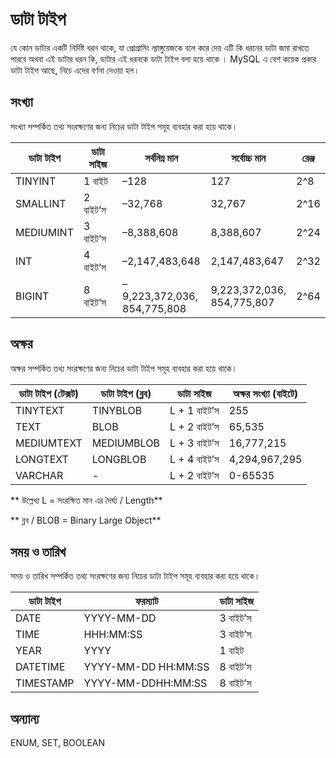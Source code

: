 # ডাটা টাইপ

যে কোন ডাটার একটি নির্দিষ্ট ধরন থাকে, যা প্রোগ্রামিং ল্যাঙ্গুয়েজকে বলে করে দেয় এটি কি ধরনের ডাটা জমা রাখতে পারবে অথবা এই ডাটার ধরন কি, ডাটার এই ধরনকে ডাটা টাইপ বলা হয়ে থাকে । MySQL এ বেশ কয়েক প্রকার ডাটা টাইপ আছে, নিচে এদের বর্ণনা দেওয়া হল।  

## সংখ্যা

সংখ্যা সম্পর্কিত তথ্য সংরক্ষণের জন্য নিচের ডাটা টাইপ সমূহ ব্যবহার করা হয়ে থাকে।

| ডাটা টাইপ | ডাটা সাইজ | সর্বনিম্ন মান | সর্বোচ্চ মান | রেঞ্জ |
| -- | -- | -- | -- | -- |
| TINYINT | 1 বাইট |  –128  | 127 | 2^8 |
| SMALLINT |  2 বাইট’স |  –32,768 |  32,767 | 2^16 |
| MEDIUMINT | 3 বাইট’স |  –8,388,608  | 8,388,607 | 2^24 |
| INT | 4 বাইট’স | –2,147,483,648  | 2,147,483,647 | 2^32 |
| BIGINT | 8 বাইট’স | –9,223,372,036,<br>854,775,808  | 9,223,372,036,<br>854,775,807 | 2^64 |


## অক্ষর

অক্ষর সম্পর্কিত তথ্য সংরক্ষণের জন্য নিচের ডাটা টাইপ সমূহ ব্যবহার করা হয়ে থাকে।

|ডাটা টাইপ (টেক্সট)|ডাটা টাইপ (ব্লব)|ডাটা সাইজ|অক্ষর সংখ্যা (বাইটে)|
| -- | -- | -- | -- |
|TINYTEXT|TINYBLOB|L + 1 বাইট’স|255|
|TEXT|BLOB|L + 2 বাইট’স|65,535|
|MEDIUMTEXT|MEDIUMBLOB|L + 3 বাইট’স|16,777,215|
|LONGTEXT|LONGBLOB|L + 4 বাইট’স|4,294,967,295|
|VARCHAR|-|L + 2 বাইট’স|0-65535|

** উল্লেখ্য L = সংরক্ষিত মান এর দৈর্ঘ্য / Length**

** ব্লব / BLOB  = Binary Large Object**

## সময় ও তারিখ

সময় ও তারিখ সম্পর্কিত তথ্য সংরক্ষণের জন্য নিচের ডাটা টাইপ সমূহ ব্যবহার করা হয়ে থাকে।

|ডাটা টাইপ | ফরম্যাট | ডাটা সাইজ|
| -- | -- | -- |
|DATE|YYYY-MM-DD|3 বাইট’স|
|TIME|HHH:MM:SS|3 বাইট’স|
|YEAR|YYYY|1 বাইট|
|DATETIME|YYYY-MM-DD HH:MM:SS|	8 বাইট’স|
|TIMESTAMP| YYYY-MM-DDHH:MM:SS|	8 বাইট’স|


## অন্যান্য
ENUM, SET, BOOLEAN
